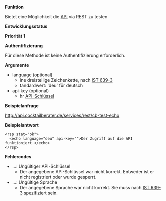 **Funktion**

Bietet eine Möglichkeit die [API](API.md) via REST zu testen


**Entwicklungsstatus**

**Priorität 1**


**Authentifizierung**

Für diese Methode ist keine Authentifizierung erforderlich.


**Argumente**

  * language (optional)
    * ine dreistellige Zeichenkette, nach [IST 639-3](http://www.sil.org/iso639-3/codes.asp)
    * tandardwert: 'deu' für deutsch
  * api-key (optional)
    * hr [API-Schlüssel](API_Key.md)


**Beispielanfrage**

http://api.cocktailberater.de/services/rest/cb-test-echo


**Beispielantwort**

```
<rsp stat="ok">
  <echo language="deu" api-key="">Der Zugriff auf die API funktioniert.</echo>
</rsp>
```


**Fehlercodes**

  * ...: Ungültiger API-Schlüssel
    * Der angegebene API-Schlüssel war nicht korrekt. Entweder ist er nicht registriert oder wurde gesperrt.
  * ...: Ungültige Sprache
    * Der angegebene Sprache war nicht korrekt. Sie muss nach [IST 639-3](http://www.sil.org/iso639-3/codes.asp) spezifiziert sein.